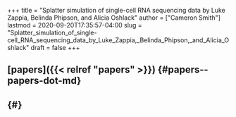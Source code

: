 +++
title = "Splatter simulation of single-cell RNA sequencing data by Luke Zappia, Belinda Phipson, and Alicia Oshlack"
author = ["Cameron Smith"]
lastmod = 2020-09-20T17:35:57-04:00
slug = "Splatter_simulation_of_single-cell_RNA_sequencing_data_by_Luke_Zappia,_Belinda_Phipson,_and_Alicia_Oshlack"
draft = false
+++

## [papers]({{< relref "papers" >}}) {#papers--papers-dot-md}


##  {#}
